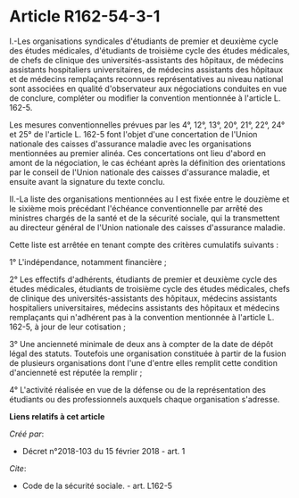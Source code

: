 # Article R162-54-3-1

I.-Les organisations syndicales d'étudiants de premier et deuxième cycle des études médicales, d'étudiants de troisième cycle
des études médicales, de chefs de clinique des universités-assistants des hôpitaux, de médecins assistants hospitaliers
universitaires, de médecins assistants des hôpitaux et de médecins remplaçants reconnues représentatives au niveau national
sont associées en qualité d'observateur aux négociations conduites en vue de conclure, compléter ou modifier la convention
mentionnée à l'article L. 162-5. 

Les mesures conventionnelles prévues par les 4°, 12°, 13°, 20°, 21°, 22°, 24° et 25° de l'article L. 162-5 font l'objet d'une
concertation de l'Union nationale des caisses d'assurance maladie avec les organisations mentionnées au premier alinéa. Ces
concertations ont lieu d'abord en amont de la négociation, le cas échéant après la définition des orientations par le conseil
de l'Union nationale des caisses d'assurance maladie, et ensuite avant la signature du texte conclu. 

II.-La liste des organisations mentionnées au I est fixée entre le douzième et le sixième mois précédant l'échéance
conventionnelle par arrêté des ministres chargés de la santé et de la sécurité sociale, qui la transmettent au directeur
général de l'Union nationale des caisses d'assurance maladie. 

Cette liste est arrêtée en tenant compte des critères cumulatifs suivants : 

1° L'indépendance, notamment financière ; 

2° Les effectifs d'adhérents, étudiants de premier et deuxième cycle des études médicales, étudiants de troisième cycle des
études médicales, chefs de clinique des universités-assistants des hôpitaux, médecins assistants hospitaliers universitaires,
médecins assistants des hôpitaux et médecins remplaçants qui n'adhérent pas à la convention mentionnée à l'article L. 162-5,
à jour de leur cotisation ; 

3° Une ancienneté minimale de deux ans à compter de la date de dépôt légal des statuts. Toutefois une organisation constituée
à partir de la fusion de plusieurs organisations dont l'une d'entre elles remplit cette condition d'ancienneté est réputée la
remplir ; 

4° L'activité réalisée en vue de la défense ou de la représentation des étudiants ou des professionnels auxquels chaque
organisation s'adresse.

**Liens relatifs à cet article**

_Créé par_:

  - Décret n°2018-103 du 15 février 2018 - art. 1

_Cite_:

  - Code de la sécurité sociale. - art. L162-5
